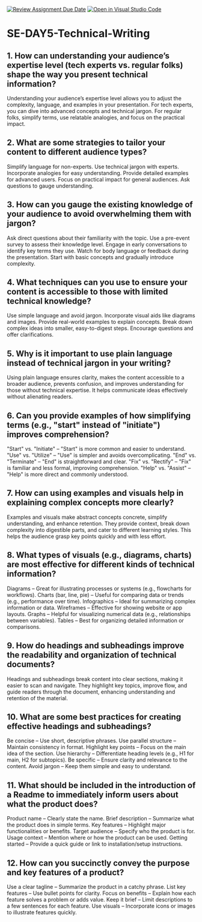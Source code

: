 [![Review Assignment Due Date](https://classroom.github.com/assets/deadline-readme-button-22041afd0340ce965d47ae6ef1cefeee28c7c493a6346c4f15d667ab976d596c.svg)](https://classroom.github.com/a/zsAR-pyY)
[![Open in Visual Studio Code](https://classroom.github.com/assets/open-in-vscode-2e0aaae1b6195c2367325f4f02e2d04e9abb55f0b24a779b69b11b9e10269abc.svg)](https://classroom.github.com/online_ide?assignment_repo_id=16204502&assignment_repo_type=AssignmentRepo)
# SE-DAY5-Technical-Writing
## 1. How can understanding your audience’s expertise level (tech experts vs. regular folks) shape the way you present technical information?
Understanding your audience’s expertise level allows you to adjust the complexity, language, and examples in your presentation. For tech experts, you can dive into advanced concepts and technical jargon. For regular folks, simplify terms, use relatable analogies, and focus on the practical impact.


## 2. What are some strategies to tailor your content to different audience types?
Simplify language for non-experts.
Use technical jargon with experts.
Incorporate analogies for easy understanding.
Provide detailed examples for advanced users.
Focus on practical impact for general audiences.
Ask questions to gauge understanding.


## 3. How can you gauge the existing knowledge of your audience to avoid overwhelming them with jargon?
Ask direct questions about their familiarity with the topic.
Use a pre-event survey to assess their knowledge level.
Engage in early conversations to identify key terms they use.
Watch for body language or feedback during the presentation.
Start with basic concepts and gradually introduce complexity.


## 4. What techniques can you use to ensure your content is accessible to those with limited technical knowledge?
Use simple language and avoid jargon.
Incorporate visual aids like diagrams and images.
Provide real-world examples to explain concepts.
Break down complex ideas into smaller, easy-to-digest steps.
Encourage questions and offer clarifications.


## 5. Why is it important to use plain language instead of technical jargon in your writing?
Using plain language ensures clarity, makes the content accessible to a broader audience, prevents confusion, and improves understanding for those without technical expertise. It helps communicate ideas effectively without alienating readers.

## 6. Can you provide examples of how simplifying terms (e.g., "start" instead of "initiate") improves comprehension?
"Start" vs. "Initiate" – "Start" is more common and easier to understand.
"Use" vs. "Utilize" – "Use" is simpler and avoids overcomplicating.
"End" vs. "Terminate" – "End" is straightforward and clear.
"Fix" vs. "Rectify" – "Fix" is familiar and less formal, improving comprehension.
"Help" vs. "Assist" – "Help" is more direct and commonly understood.

## 7. How can using examples and visuals help in explaining complex concepts more clearly?
Examples and visuals make abstract concepts concrete, simplify understanding, and enhance retention. They provide context, break down complexity into digestible parts, and cater to different learning styles. This helps the audience grasp key points quickly and with less effort.

## 8. What types of visuals (e.g., diagrams, charts) are most effective for different kinds of technical information?
Diagrams – Great for illustrating processes or systems (e.g., flowcharts for workflows).
Charts (bar, line, pie) – Useful for comparing data or trends (e.g., performance over time).
Infographics – Ideal for summarizing complex information or data.
Wireframes – Effective for showing website or app layouts.
Graphs – Helpful for visualizing numerical data (e.g., relationships between variables).
Tables – Best for organizing detailed information or comparisons.

## 9. How do headings and subheadings improve the readability and organization of technical documents?
Headings and subheadings break content into clear sections, making it easier to scan and navigate. They highlight key topics, improve flow, and guide readers through the document, enhancing understanding and retention of the material.


## 10. What are some best practices for creating effective headings and subheadings?
Be concise – Use short, descriptive phrases.
Use parallel structure – Maintain consistency in format.
Highlight key points – Focus on the main idea of the section.
Use hierarchy – Differentiate heading levels (e.g., H1 for main, H2 for subtopics).
Be specific – Ensure clarity and relevance to the content.
Avoid jargon – Keep them simple and easy to understand.

## 11. What should be included in the introduction of a Readme to immediately inform users about what the product does?
Product name – Clearly state the name.
Brief description – Summarize what the product does in simple terms.
Key features – Highlight major functionalities or benefits.
Target audience – Specify who the product is for.
Usage context – Mention where or how the product can be used.
Getting started – Provide a quick guide or link to installation/setup instructions.

## 12. How can you succinctly convey the purpose and key features of a product?
Use a clear tagline – Summarize the product in a catchy phrase.
List key features – Use bullet points for clarity.
Focus on benefits – Explain how each feature solves a problem or adds value.
Keep it brief – Limit descriptions to a few sentences for each feature.
Use visuals – Incorporate icons or images to illustrate features quickly.
